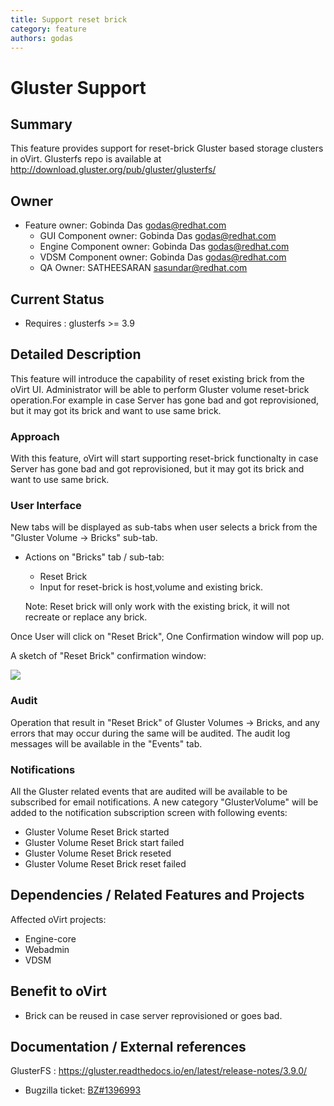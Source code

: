 ```yaml
---
title: Support reset brick
category: feature
authors: godas
---
```


# Gluster Support

## Summary

This feature provides support for reset-brick Gluster based storage clusters in oVirt. Glusterfs repo is available at <http://download.gluster.org/pub/gluster/glusterfs/>

## Owner

*   Feature owner: Gobinda Das <godas@redhat.com>
    -   GUI Component owner: Gobinda Das <godas@redhat.com>
    -   Engine Component owner: Gobinda Das <godas@redhat.com>
    -   VDSM Component owner: Gobinda Das <godas@redhat.com>
    -   QA Owner: SATHEESARAN <sasundar@redhat.com>

## Current Status

*   Requires : glusterfs >= 3.9

## Detailed Description

This feature will introduce the capability of reset existing brick from the oVirt UI. Administrator will be able to perform Gluster volume reset-brick operation.For example in case Server has gone bad and got reprovisioned, but it may got its brick and want to use same brick.

### Approach

With this feature, oVirt will start supporting reset-brick functionalty in case Server has gone bad and got reprovisioned, but it may got its brick and want to use same brick.



### User Interface

New tabs will be displayed as sub-tabs when user selects a brick from the "Gluster Volume -> Bricks" sub-tab.


*   Actions on "Bricks" tab / sub-tab:
    -   Reset Brick
    -   Input for reset-brick is host,volume and existing brick.

    Note: Reset brick will only work with the existing brick, it will not recreate or replace any brick.

Once User will click on "Reset Brick", One Confirmation window will pop up.

A sketch of "Reset Brick" confirmation window:


![](/images/wiki/ResetBrick.png)



### Audit

Operation that result in "Reset Brick" of Gluster Volumes -> Bricks, and any errors that may occur during the same will be audited. The audit log messages will be available in the "Events" tab.

### Notifications

All the Gluster related events that are audited will be available to be subscribed for email notifications. A new category "GlusterVolume" will be added to the notification subscription screen with following events:

*   Gluster Volume Reset Brick started
*   Gluster Volume Reset Brick start failed
*   Gluster Volume Reset Brick reseted
*   Gluster Volume Reset Brick reset failed



## Dependencies / Related Features and Projects

Affected oVirt projects:

*   Engine-core
*   Webadmin
*   VDSM

## Benefit to oVirt

* Brick can be reused in case server reprovisioned or goes bad.

## Documentation / External references

GlusterFS : <https://gluster.readthedocs.io/en/latest/release-notes/3.9.0/>


*   Bugzilla ticket: [BZ#1396993](https://bugzilla.redhat.com/show_bug.cgi?id=1396993)
